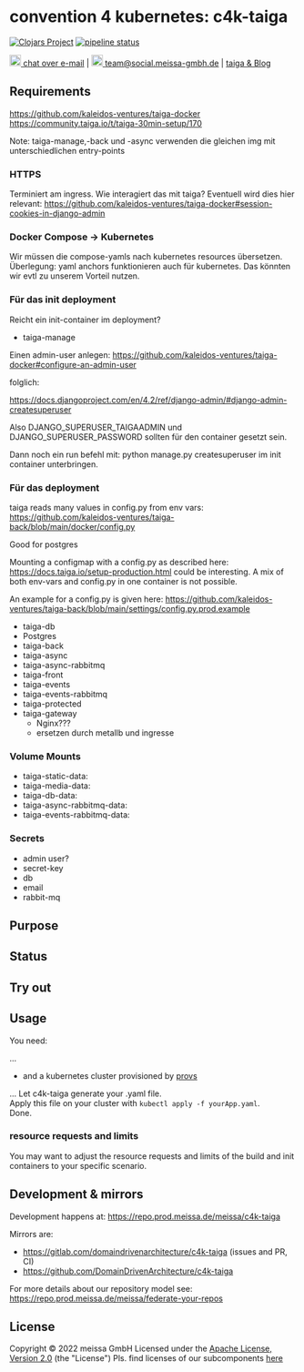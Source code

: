 # convention 4 kubernetes: c4k-taiga

[![Clojars Project](https://img.shields.io/clojars/v/org.domaindrivenarchitecture/c4k-taiga.svg)](https://clojars.org/org.domaindrivenarchitecture/c4k-taiga) [![pipeline status](https://gitlab.com/domaindrivenarchitecture/c4k-taiga/badges/master/pipeline.svg)](https://gitlab.com/domaindrivenarchitecture/c4k-taiga/-/commits/main) 

[<img src="https://domaindrivenarchitecture.org/img/delta-chat.svg" width=20 alt="DeltaChat"> chat over e-mail](mailto:buero@meissa-gmbh.de?subject=community-chat) | [<img src="https://meissa-gmbh.de/img/community/Mastodon_Logotype.svg" width=20 alt="team@social.meissa-gmbh.de"> team@social.meissa-gmbh.de](https://social.meissa-gmbh.de/@team) | [taiga & Blog](https://domaindrivenarchitecture.org)

## Requirements

https://github.com/kaleidos-ventures/taiga-docker
https://community.taiga.io/t/taiga-30min-setup/170

Note: taiga-manage,-back und -async verwenden die gleichen img
mit unterschiedlichen entry-points

### HTTPS

Terminiert am ingress. Wie interagiert das mit taiga?
Eventuell wird dies hier relevant:
https://github.com/kaleidos-ventures/taiga-docker#session-cookies-in-django-admin

### **Docker Compose -> Kubernetes**

Wir müssen die compose-yamls nach kubernetes resources übersetzen.  
Überlegung: yaml anchors funktionieren auch für kubernetes. Das könnten wir evtl zu unserem Vorteil nutzen.

### Für das init deployment

Reicht ein init-container im deployment?

* taiga-manage

Einen admin-user anlegen:
https://github.com/kaleidos-ventures/taiga-docker#configure-an-admin-user

folglich:

https://docs.djangoproject.com/en/4.2/ref/django-admin/#django-admin-createsuperuser

Also DJANGO_SUPERUSER_TAIGAADMIN und DJANGO_SUPERUSER_PASSWORD
sollten für den container gesetzt sein.

Dann noch ein run befehl mit: python manage.py createsuperuser im init container unterbringen.

### Für das deployment

taiga reads many values in config.py from env vars:
https://github.com/kaleidos-ventures/taiga-back/blob/main/docker/config.py

Good for postgres

Mounting a configmap with a config.py as described here: https://docs.taiga.io/setup-production.html could be interesting. A mix of both env-vars and config.py in one container is not possible.

An example for a config.py is given here:
https://github.com/kaleidos-ventures/taiga-back/blob/main/settings/config.py.prod.example 

* taiga-db
* Postgres
* taiga-back
* taiga-async
* taiga-async-rabbitmq
* taiga-front
* taiga-events
* taiga-events-rabbitmq
* taiga-protected
* taiga-gateway
  * Nginx???
  * ersetzen durch metallb und ingresse

### **Volume Mounts**

* taiga-static-data:
* taiga-media-data:
* taiga-db-data:
* taiga-async-rabbitmq-data:
* taiga-events-rabbitmq-data:

### **Secrets**

* admin user?
* secret-key
* db
* email
* rabbit-mq

## Purpose

## Status

## Try out


## Usage

You need:

...

* and a kubernetes cluster provisioned by [provs]

...
Let c4k-taiga generate your .yaml file.  
Apply this file on your cluster with `kubectl apply -f yourApp.yaml`.  
Done.

### resource requests and limits

You may want to adjust the resource requests and limits of the build and init containers to your specific scenario.

## Development & mirrors

Development happens at: https://repo.prod.meissa.de/meissa/c4k-taiga

Mirrors are:

* https://gitlab.com/domaindrivenarchitecture/c4k-taiga (issues and PR, CI)
* https://github.com/DomainDrivenArchitecture/c4k-taiga

For more details about our repository model see: https://repo.prod.meissa.de/meissa/federate-your-repos

## License

Copyright © 2022 meissa GmbH
Licensed under the [Apache License, Version 2.0](LICENSE) (the "License")
Pls. find licenses of our subcomponents [here](doc/SUBCOMPONENT_LICENSE)

[provs]: https://gitlab.com/domaindrivenarchitecture/provs/
